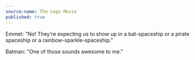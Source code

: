 ```yaml
---
source-name: The Lego Movie
published: true
---
```

<p>Emmet: "No! They're expecting us to show up in a bat-spaceship or a pirate spaceship or a rainbow-sparkle-spaceship."</p>
<p>Batman: "One of those sounds awesome to me."</p>
